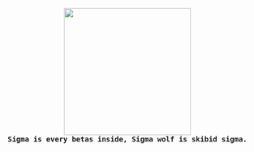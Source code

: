 <p align="center">
  <img src="https://media.giphy.com/media/0GVvelklkDHazj20yx/.webp" height="250"><br>
  <samp><b>Sigma is every betas inside, Sigma wolf is skibid sigma.</b></samp><br>
</p>
